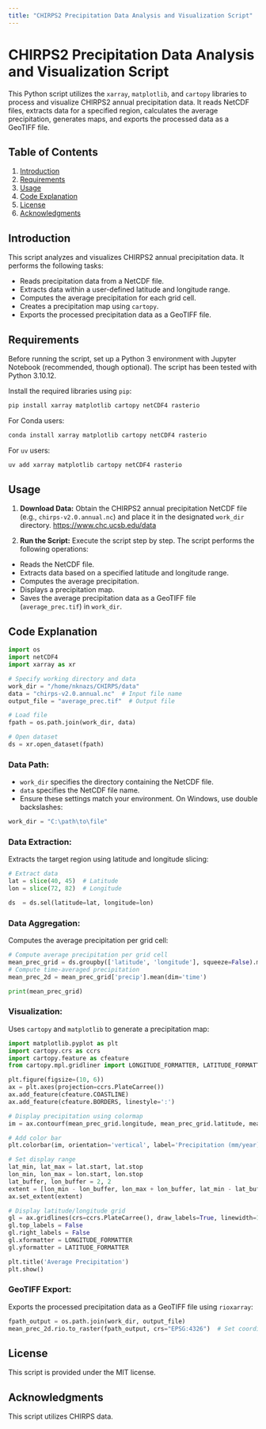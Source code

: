 ```yaml
---
title: "CHIRPS2 Precipitation Data Analysis and Visualization Script"
---
```


# CHIRPS2 Precipitation Data Analysis and Visualization Script

This Python script utilizes the `xarray`, `matplotlib`, and `cartopy` libraries to process and visualize CHIRPS2 annual precipitation data. It reads NetCDF files, extracts data for a specified region, calculates the average precipitation, generates maps, and exports the processed data as a GeoTIFF file.

## Table of Contents

1. [Introduction](#introduction)
2. [Requirements](#requirements)
3. [Usage](#usage)
4. [Code Explanation](#code-explanation)
5. [License](#license)
6. [Acknowledgments](#acknowledgments)

## Introduction

This script analyzes and visualizes CHIRPS2 annual precipitation data. It performs the following tasks:

* Reads precipitation data from a NetCDF file.
* Extracts data within a user-defined latitude and longitude range.
* Computes the average precipitation for each grid cell.
* Creates a precipitation map using `cartopy`.
* Exports the processed precipitation data as a GeoTIFF file.

## Requirements

Before running the script, set up a Python 3 environment with Jupyter Notebook (recommended, though optional). The script has been tested with Python 3.10.12.

Install the required libraries using `pip`:

```bash
pip install xarray matplotlib cartopy netCDF4 rasterio
```

For Conda users:

```bash
conda install xarray matplotlib cartopy netCDF4 rasterio
```

For `uv` users:

```bash
uv add xarray matplotlib cartopy netCDF4 rasterio
```

## Usage

1. **Download Data:** Obtain the CHIRPS2 annual precipitation NetCDF file (e.g., `chirps-v2.0.annual.nc`) and place it in the designated `work_dir` directory.  https://www.chc.ucsb.edu/data

2. **Run the Script:** Execute the script step by step. The script performs the following operations:

* Reads the NetCDF file.
* Extracts data based on a specified latitude and longitude range.
* Computes the average precipitation.
* Displays a precipitation map.
* Saves the average precipitation data as a GeoTIFF file (`average_prec.tif`) in `work_dir`.

## Code Explanation

```python
import os
import netCDF4
import xarray as xr

# Specify working directory and data
work_dir = "/home/nknazs/CHIRPS/data"
data = "chirps-v2.0.annual.nc"  # Input file name
output_file = "average_prec.tif"  # Output file

# Load file
fpath = os.path.join(work_dir, data)

# Open dataset
ds = xr.open_dataset(fpath)
```

### Data Path:

* `work_dir` specifies the directory containing the NetCDF file.
* `data` specifies the NetCDF file name.
* Ensure these settings match your environment. On Windows, use double backslashes:

```python
work_dir = "C:\path\to\file"
```

### Data Extraction:
Extracts the target region using latitude and longitude slicing:

```python
# Extract data
lat = slice(40, 45)  # Latitude
lon = slice(72, 82)  # Longitude

ds  = ds.sel(latitude=lat, longitude=lon)
```

### Data Aggregation:
Computes the average precipitation per grid cell:

```python
# Compute average precipitation per grid cell
mean_prec_grid = ds.groupby(['latitude', 'longitude'], squeeze=False).mean()
# Compute time-averaged precipitation
mean_prec_2d = mean_prec_grid['precip'].mean(dim='time')

print(mean_prec_grid)
```

### Visualization:
Uses `cartopy` and `matplotlib` to generate a precipitation map:

```python
import matplotlib.pyplot as plt
import cartopy.crs as ccrs
import cartopy.feature as cfeature
from cartopy.mpl.gridliner import LONGITUDE_FORMATTER, LATITUDE_FORMATTER

plt.figure(figsize=(10, 6))
ax = plt.axes(projection=ccrs.PlateCarree())
ax.add_feature(cfeature.COASTLINE)
ax.add_feature(cfeature.BORDERS, linestyle=':')

# Display precipitation using colormap
im = ax.contourf(mean_prec_grid.longitude, mean_prec_grid.latitude, mean_prec_2d, cmap='jet')

# Add color bar
plt.colorbar(im, orientation='vertical', label='Precipitation (mm/year)')

# Set display range
lat_min, lat_max = lat.start, lat.stop
lon_min, lon_max = lon.start, lon.stop
lat_buffer, lon_buffer = 2, 2
extent = [lon_min - lon_buffer, lon_max + lon_buffer, lat_min - lat_buffer, lat_max + lat_buffer]
ax.set_extent(extent)

# Display latitude/longitude grid
gl = ax.gridlines(crs=ccrs.PlateCarree(), draw_labels=True, linewidth=1, color='gray', alpha=0.5, linestyle='--')
gl.top_labels = False
gl.right_labels = False
gl.xformatter = LONGITUDE_FORMATTER
gl.yformatter = LATITUDE_FORMATTER

plt.title('Average Precipitation')
plt.show()
```

### GeoTIFF Export:
Exports the processed precipitation data as a GeoTIFF file using `rioxarray`:

```python
fpath_output = os.path.join(work_dir, output_file)
mean_prec_2d.rio.to_raster(fpath_output, crs="EPSG:4326")  # Set coordinate system to WGS84
```

## License
This script is provided under the MIT license.

## Acknowledgments
This script utilizes CHIRPS data.

